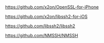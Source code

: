 https://github.com/x2on/OpenSSL-for-iPhone

https://github.com/x2on/libssh2-for-iOS

https://github.com/libssh2/libssh2

https://github.com/NMSSH/NMSSH

